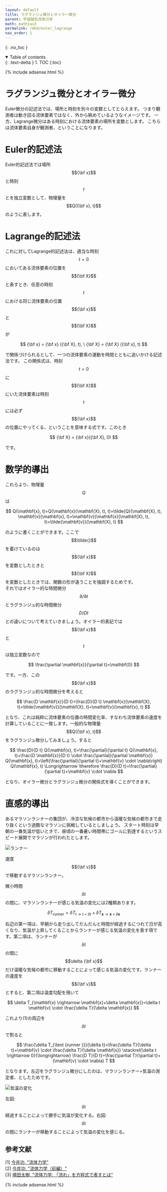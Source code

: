 ```yaml
---
layout: default
title: ラグランジュ微分とオイラー微分
parent: 宇宙磁気流体力学
math: mathjax3
permalink: /mhd/euler_lagrange
nav_order: 1
---
```


{: .no_toc }

<details open markdown="block">
  <summary>
    Table of contents
  </summary>
  {: .text-delta }
1. TOC
{:toc}
</details>

{% include adsense.html %} 

# ラグランジュ微分とオイラー微分

Euler微分の記述法では、場所と時刻を別々の変数としてとらえます。
つまり観測者は動き回る流体要素ではなく、外から眺めているようなイメージです。
一方、Lagrange微分はある時刻における流体要素の場所を変数とします。
こちらは流体要素自身が観測者、ということになります。

# Euler的記述法

Euler的記述法では場所$${\bf x}$$と時刻$$t$$とを独立変数として、物理量を$$Q({\bf x}, t)$$のように表します。

# Lagrange的記述法

これに対してLagrange的記述法は、適当な時刻$$t=0$$においてある流体要素の位置を$${\bf X}$$と表すとき、任意の時刻$$t$$における同じ流体要素の位置$${\bf x}$$と$${\bf X}$$が

$$
{\bf x} = {\bf x} ({\bf X}, t), \ {\bf X} = {\bf X} ({\bf x}, t)
$$

で関係づけられるとして、一つの流体要素の運動を時間とともに追いかける記述法です。
この関係式は、時刻$$t=0$$に$${\bf X}$$にいた流体要素は時刻$$t$$には必ず$${\bf x}$$の位置にやってくる、ということを意味する式です。このとき

$$
{\bf X} = {\bf x}({\bf X}, 0)
$$

です。

# 数学的導出

これらより、物理量$$Q$$は

$$
Q(\mathbf{x}, t)=Q(\mathbf{x}(\mathbf{X}, t), t)=\tilde{Q}(\mathbf{X}, t), \mathbf{v}(\mathbf{x}, t)=\mathbf{v}(\mathbf{x}(\mathbf{X}, t), t)=\tilde{\mathbf{v}}(\mathbf{X}, t)
$$

のように書くことができます。ここで$$\tilde{}$$を着けているのは$${\bf x}$$を変数としたときと$${\bf X}$$を変数としたときでは、関数の形が違うことを強調するためです。  
それではオイラー的な時間微分$$\partial/\partial t$$とラグランジュ的な時間微分$$D / Dt$$との違いについて考えていきましょう。オイラー的表記では$${\bf x}$$と$$t$$は独立変数なので

$$
\frac{\partial \mathbf{x}}{\partial t}=\mathbf{0}
$$

です。一方、この$${\bf x}$$のラグランジュ的な時間微分を考えると

$$
\frac{D \mathbf{x}}{D t}=\frac{D}{D t} \mathbf{x}(\mathbf{X}, t)=\tilde{\mathbf{v}}(\mathbf{X}, t)=\mathbf{v}(\mathbf{x}, t)
$$

となり、これは純粋に流体要素の位置の時間変化率、すなわち流体要素の速度を計算していることに一致します。一般的な物理量$$Q({\bf x}, t)$$をラグランジュ微分してみましょう。すると

$$
\frac{D}{D t} Q(\mathbf{x}, t)=\frac{\partial}{\partial t} Q(\mathbf{x}, t)+\frac{D \mathbf{x}}{D t} \cdot \frac{\partial}{\partial \mathbf{x}} Q(\mathbf{x}, t)=\left(\frac{\partial}{\partial t}+\mathbf{v} \cdot \nabla\right) Q(\mathbf{x}, t) \Longrightarrow \therefore \frac{D}{D t}=\frac{\partial}{\partial t}+\mathbf{v} \cdot \nabla
$$

となり、オイラー微分とラグランジュ微分の関係式を導くことができます。

# 直感的導出

あるマラソンランナーの集団が、冷涼な気候の都市から温暖な気候の都市まで走り抜くという過酷なマラソンに挑戦しているとしましょう。
スタート時刻は早朝の一番気温が低いときで、昼頃の一番暑い時間帯にゴールに到達するというスピード展開でマラソンが行われたとします。

![ランナー](/assets/images/mhd/runner.png)  

速度$${\bf v}$$で移動するマラソンランナー。  

微小時間$$\delta t$$の間に、マラソンランナーが感じる気温の変化には2種類あります。

$$
\begin{equation}
\delta T_{\text {runner}}=\delta T_{t \rightarrow t+\delta t}+\delta T_{\mathbf{x} \rightarrow \mathbf{x}+\delta \mathbf{x}} \tag{1}
\end{equation}
$$

右辺の第一項は、早朝から走り出してだんだんと時間が経過するにつれて日が高くなり、気温が上昇してくることからランナーが感じる気温の変化を表す項です。第二項は、ランナーが$$\delta t$$の間に$$\delta {\bf x}$$だけ温暖な気候の都市に移動することによって感じる気温の変化です。ランナーの速度を$${\bf v}$$とすると、第二項は温度勾配を用いて

$$
\delta T_{\mathbf{x} \rightarrow \mathbf{x}+\delta \mathbf{x}}=\delta t \mathbf{v} \cdot \frac{\delta T}{\delta \mathbf{x}}
$$

これより(1)の両辺を$$\delta t$$で割ると

$$
\frac{\delta T_{\text {runner }}}{\delta t}=\frac{\delta T}{\delta t}+\mathbf{v} \cdot \frac{\delta T}{\delta \mathbf{x}} \stackrel{\delta t \rightarrow 0}{\longrightarrow} \frac{D T}{D t}=\frac{\partial T}{\partial t}+(\mathbf{v} \cdot \nabla) T
$$

となります。左辺をラグランジュ微分にしたのは、マラソンランナー=気温の測定者、としたためです。

![気温の変化](/assets/images/mhd/delta.png)  

左図: $$\delta t$$経過することによって勝手に気温が変化する。右図: $$\delta t$$の間にランナーが移動することによって気温の変化を感じる。

## 参考文献

[1] [今井功, "流体力学"](https://amzn.to/3Gtf6cf)  
[2] [今井功, "流体力学（前編）"](https://amzn.to/410b3wC)  
[3] [境田太樹, "流体力学: 「流れ」を方程式で表すとは"](https://amzn.to/3MxWFHA)

{% include adsense.html %} 
